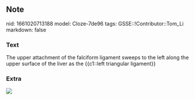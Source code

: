 ## Note
nid: 1661020713188
model: Cloze-7de96
tags: GSSE::!Contributor::Tom_Li
markdown: false

### Text
<div>
  The upper attachment of the falciform ligament sweeps to the left
  along the upper surface of the liver as the {{c1::left triangular
  ligament}}
</div>

### Extra
<img src="paste-84179b4b9b7f033c752921d8c9f1cc86f69d65d4.jpg">
